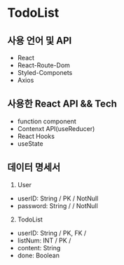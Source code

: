 # TodoList

## 사용 언어 및 API

- React
- React-Route-Dom
- Styled-Componets
- Axios

## 사용한 React API && Tech

- function component
- Contenxt API(useReducer)
- React Hooks
- useState

## 데이터 명세서

1. User

- userID: String / PK / NotNull
- password: String / / NotNull

2. TodoList

- userID: String / PK, FK /
- listNum: INT / PK /
- content: String
- done: Boolean
